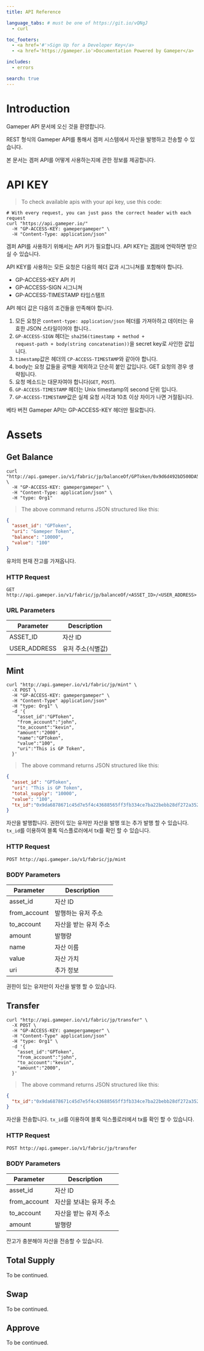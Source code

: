 ```yaml
---
title: API Reference

language_tabs: # must be one of https://git.io/vQNgJ
  - curl

toc_footers:
  - <a href='#'>Sign Up for a Developer Key</a>
  - <a href='https://gameper.io'>Documentation Powered by Gameper</a>

includes:
  - errors

search: true
---
```


# Introduction

Gameper API 문서에 오신 것을 환영합니다.

REST 형식의 Gameper API를 통해서 겜퍼 시스템에서 자산을 발행하고 전송할 수 있습니다.

본 문서는 겜퍼 API를 어떻게 사용하는지에 관한 정보를 제공합니다.

# API KEY

> To check available apis with your api key, use this code:


```curl
# With every request, you can just pass the correct header with each request
curl "https://api.gameper.io/"
  -H "GP-ACCESS-KEY: gamepergameper" \
  -H "Content-Type: application/json"
```

겜퍼 API를 사용하기 위해서는 API 키가 필요합니다. API KEY는 [겜퍼](http://gameper.io)에 연락하면 받으실 수 있습니다.

API KEY를 사용하는 모든 요청은 다음의 헤더 값과 시그니쳐를 포함해야 합니다.

- GP-ACCESS-KEY API 키
- GP-ACCESS-SIGN 시그니쳐
- GP-ACCESS-TIMESTAMP 타임스탬프

API 헤더 값은 다음의 조건들을 만족해야 합니다.

1. 모든 요청은 <code>content-type: application/json</code> 헤더를 가져아하고 데이터는 유효한 JSON 스타일이어야 합니다..
2. <code>GP-ACCESS-SIGN</code> 헤더는 <code>sha256(timestamp + method + request-path + body(string concatenation))</code>을 secret key로 사인한 값입니다.
3. <code>timestamp</code>값은 헤더의 <code>CP-ACCESS-TIMESTAMP</code>와 같아야 합니다.
4. body는 요청 값들을 공백을 제외하고 단순히 붙인 값입니다. GET 요청의 경우 생략됩니다.
5. 요청 메소드는 대문자여야 합니다(<code>GET</code>, <code>POST</code>).
6. <code>GP-ACCESS-TIMESTAMP</code> 헤더는 Unix timestamp의 second 단위 입니다.
7. <code>GP-ACCESS-TIMESTAMP</code>값은 실제 요청 시각과 10초 이상 차이가 나면 거절됩니다. 

<aside class="notice">
베타 버전 Gameper API는 GP-ACCESS-KEY 헤더만 필요합니다.
</aside>

# Assets

## Get Balance

```curl
curl "http://api.gameper.io/v1/fabric/jp/balanceOf/GPToken/0x9d6d492bD500DA5B33cf95A5d610a73360FcaAa0" \
  -H "GP-ACCESS-KEY: gamepergameper" \
  -H "Content-Type: application/json" \
  -H "type: Org1"
```

> The above command returns JSON structured like this:

```json
{
  "asset_id": "GPToken",
  "uri": "Gameper Token",
  "balance": "10000",
  "value": "100"
}
```

유저의 현재 잔고를 가져옵니다.

### HTTP Request

`GET http://api.gameper.io/v1/fabric/jp/balanceOf/<ASSET_ID>/<USER_ADDRESS>`

### URL Parameters

Parameter | Description
--------- | -----------
ASSET_ID | 자산 ID
USER_ADDRESS | 유저 주소(식별값)

## Mint

```curl
curl "http://api.gameper.io/v1/fabric/jp/mint" \
  -X POST \
  -H "GP-ACCESS-KEY: gamepergameper" \
  -H "Content-Type" application/json"
  -H "type: Org1" \
  -d '{
    "asset_id":"GPToken",
    "from_account":"john",
    "to_account":"kevin",
    "amount":"2000",
    "name":"GPToken",
    "value":"100",
    "uri":"This is GP Token",      
  }'
```

> The above command returns JSON structured like this:

```json
{
  "asset_id": "GPToken",
  "uri": "This is GP Token",
  "total_supply": "10000",
  "value": "100",
  "tx_id":"0x9da6878671c45d7e5f4c43688565ff3fb334ce7ba22bebb28df272a35265e7bf"
}
```
자산을 발행합니다. 권한이 있는 유저만 자산을 발행 또는 추가 발행 할 수 있습니다. `tx_id`를 이용하여 블록 익스플로러에서 tx를 확인 할 수 있습니다.

### HTTP Request

`POST http://api.gameper.io/v1/fabric/jp/mint`

### BODY Parameters

Parameter | Description
--------- | -----------
asset_id | 자산 ID
from_account | 발행하는 유저 주소
to_account | 자산을 받는 유저 주소
amount | 발행량
name | 자산 이름
value | 자산 가치
uri | 추가 정보

<aside class="warning">
권한이 있는 유저만이 자산을 발행 할 수 있습니다.
</aside>

## Transfer

```curl
curl "http://api.gameper.io/v1/fabric/jp/transfer" \
  -X POST \
  -H "GP-ACCESS-KEY: gamepergameper" \
  -H "Content-Type" application/json"
  -H "type: Org1" \
  -d '{
    "asset_id":"GPToken",
    "from_account":"john",
    "to_account":"kevin",
    "amount":"2000",
  }'
```

> The above command returns JSON structured like this:

```json
{
  "tx_id":"0x9da6878671c45d7e5f4c43688565ff3fb334ce7ba22bebb28df272a35265e7bf"
}
```
자산을 전송합니다. `tx_id`를 이용하여 블록 익스플로러에서 tx를 확인 할 수 있습니다.

### HTTP Request

`POST http://api.gameper.io/v1/fabric/jp/transfer`

### BODY Parameters

Parameter | Description
--------- | -----------
asset_id | 자산 ID
from_account | 자산을 보내는 유저 주소
to_account | 자산을 받는 유저 주소
amount | 발행량

<aside class="warning">
잔고가 충분해야 자산을 전송할 수 있습니다.
</aside>

## Total Supply

To be continued.

## Swap

To be continued.

## Approve

To be continued.